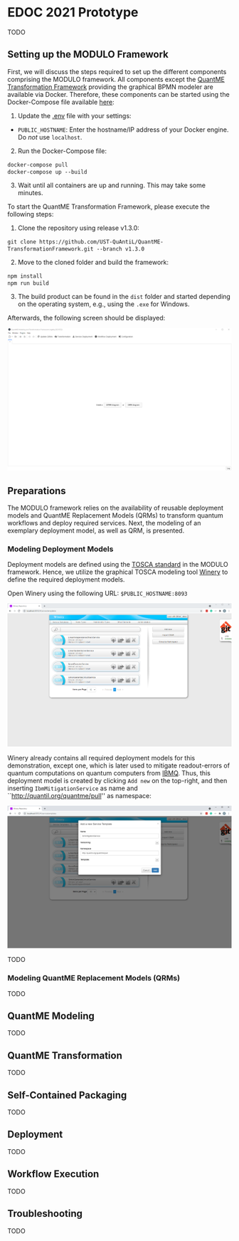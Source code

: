 # EDOC 2021 Prototype

TODO

## Setting up the MODULO Framework

First, we will discuss the steps required to set up the different components comprising the MODULO framework.
All components except the [QuantME Transformation Framework](https://github.com/UST-QuAntiL/QuantME-TransformationFramework) providing the graphical BPMN modeler are available via Docker.
Therefore, these components can be started using the Docker-Compose file available [here](./docker):

1. Update the [.env](./docker/.env) file with your settings: 
  * ``PUBLIC_HOSTNAME``: Enter the hostname/IP address of your Docker engine. Do *not* use ``localhost``.

2. Run the Docker-Compose file:
```
docker-compose pull
docker-compose up --build
```

3. Wait until all containers are up and running. This may take some minutes.

To start the QuantME Transformation Framework, please execute the following steps:

1. Clone the repository using release v1.3.0: 
```
git clone https://github.com/UST-QuAntiL/QuantME-TransformationFramework.git --branch v1.3.0
```

2. Move to the cloned folder and build the framework:
```
npm install
npm run build
```

3. The build product can be found in the ``dist`` folder and started depending on the operating system, e.g., using the ``.exe`` for Windows.

Afterwards, the following screen should be displayed:

![QuantME Transformation Framework](./docs/modeler-after-build.png)

## Preparations

The MODULO framework relies on the availability of reusable deployment models and QuantME Replacement Models (QRMs) to transform quantum workflows and deploy required services.
Next, the modeling of an exemplary deployment model, as well as QRM, is presented.

### Modeling Deployment Models

Deployment models are defined using the [TOSCA standard](http://docs.oasis-open.org/tosca/TOSCA/v1.0/TOSCA-v1.0.html) in the MODULO framework.
Hence, we utilize the graphical TOSCA modeling tool [Winery](https://github.com/OpenTOSCA/winery) to define the required deployment models.

Open Winery using the following URL: ``$PUBLIC_HOSTNAME:8093``

![Winery Overview](./docs/winery-overview.png)

Winery already contains all required deployment models for this demonstration, except one, which is later used to mitigate readout-errors of quantum computations on quantum computers from [IBMQ](https://quantum-computing.ibm.com/).
Thus, this deployment model is created by clicking ``Add new`` on the top-right, and then inserting ``IbmMitigationService`` as name and ``http://quantil.org/quantme/pull'' as namespace:

![Winery Create Service Template](./docs/winery-create-service-template.png)

TODO

### Modeling QuantME Replacement Models (QRMs)

TODO

## QuantME Modeling

TODO

## QuantME Transformation

TODO

## Self-Contained Packaging

TODO

## Deployment

TODO

## Workflow Execution

TODO

## Troubleshooting

TODO
